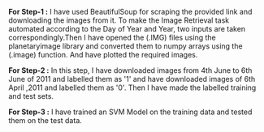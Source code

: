 **For Step-1 :**
I have used BeautifulSoup for scraping the provided link and downloading the images from it. To make the Image Retrieval task automated according to the Day of Year and Year, two inputs are taken correspondingly.Then I have opened the (.IMG) files using the planetaryimage library and converted them to numpy arrays using the (.image) function. And have plotted the required images.


**For Step-2 :**
In this step, I have downloaded images from 4th June to 6th June of 2011 and labelled them as '1' and have downloaded images of 6th April ,2011 and labelled them as '0'. Then I have made the labelled training and test sets.


**For Step-3 :**
I have trained an SVM Model on the training data and tested them on the test data.